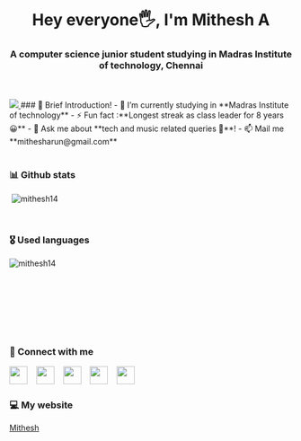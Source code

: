 <h1 align="center">Hey everyone🖐, I'm Mithesh A</h1>
<h3 align="center">A computer science junior student studying in Madras Institute of technology, Chennai</h3><br><br>

<a href="https://github.com/hemanth-07-11">
    <img src="https://komarev.com/ghpvc/?username=Mithesh14&style=gold"> 
</a>
### 📝 Brief Introduction!
- 🔭 I’m currently studying in **Madras Institute of technology**
- ⚡ Fun fact :**Longest streak as class leader for 8 years 😀**
- 💬 Ask me about **tech and music related queries 🤩**!
- 📫 Mail me **mithesharun@gmail.com**<br><br>


### 📊 Github stats
<p>&nbsp;<img align="center" src="https://github-readme-stats.vercel.app/api?username=mithesh14&show_icons=true&locale=en&theme=radical" alt="mithesh14" /></p><br>


### 🎖️ Used languages
<p><img align="left" src="https://github-readme-stats.vercel.app/api/top-langs?username=mithesh14&show_icons=true&locale=en&layout=compact&theme=radical" alt="mithesh14" />&nbsp;&nbsp;&nbsp;</p><br><br><br><br><br><br>


### 🤟 Connect with me
[<img width=32 height=32 src="https://simpleicons.org/icons/instagram.svg">](https://www.instagram.com/mithesh_14)&nbsp;&nbsp;&nbsp;
[<img width=32 height=32 src="https://simpleicons.org/icons/linkedin.svg">](https://www.linkedin.com/in/Mithesh14)&nbsp;&nbsp;&nbsp;
[<img width=32 height=32 src="https://simpleicons.org/icons/github.svg">](https://www.github.com/mithesh14)&nbsp;&nbsp;&nbsp;
[<img width=32 height=32 src="https://simpleicons.org/icons/hackerrank.svg">](https://www.hackerrank.com/mithesharun)&nbsp;&nbsp;&nbsp;
[<img width=32 height=32 src="https://simpleicons.org/icons/codechef.svg">](https://www.hackerrank.com/mithesharun)&nbsp;
&nbsp;&nbsp;

### 💻 My website
 <a href="https://mithesh14.netlify.app/">Mithesh</a>
 <br><br>
 
